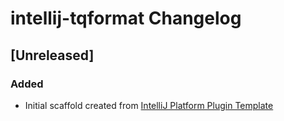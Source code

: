 <!-- Keep a Changelog guide -> https://keepachangelog.com -->

# intellij-tqformat Changelog

## [Unreleased]
### Added
- Initial scaffold created from [IntelliJ Platform Plugin Template](https://github.com/JetBrains/intellij-platform-plugin-template)
